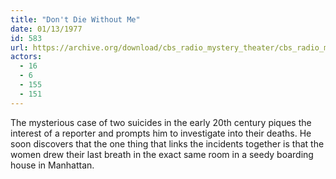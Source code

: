 ```yaml
---
title: "Don't Die Without Me"
date: 01/13/1977
id: 583
url: https://archive.org/download/cbs_radio_mystery_theater/cbs_radio_mystery_theater-0551-0600.zip/cbs_radio_mystery_theater-0551-0600%2Fcbsrmt_0583_dont_die_without_me.mp3
actors:
  - 16
  - 6
  - 155
  - 151
---
```

The mysterious case of two suicides in the early 20th century piques the interest of a reporter and prompts him to investigate into their deaths. He soon discovers that the one thing that links the incidents together is that the women drew their last breath in the exact same room in a seedy boarding house in Manhattan.